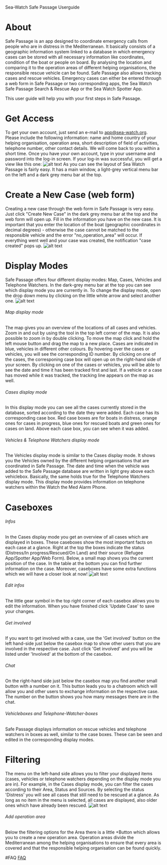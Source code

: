 Sea-Watch Safe Passage Userguide

# About
Safe Passage is an app designed to coordinate emergency calls from people who are in distress in the Mediterranean. It basically consists of a geographic information system linked to a database in which emergency cases can be stored with all necessary information like coordinates, condition of the boat or people on board. By analysing the location and comparing it to the operation areas of different helping organisations, the responsible rescue vehicle can be found. Safe Passage also allows tracking cases and rescue vehicles. 
Emergency cases can either be entered through a web form in Safe Passage or two corresponding apps, the Sea Watch Safe Passage Search & Rescue App or the Sea Watch Spotter App.

This user guide will help you with your first steps in Safe Passage.


# Get Access
To get your own account, just send an e-mail to app@sea-watch.org. Please include the following information: name and home country of your helping organisation, operation area, short description of field of activities, telephone number, other contact details. We will come back to you within a short time.
Once you have your own account, type in your username and password into the log-in screen. If your log-in was successful, you will get a view like this one:
![alt text](https://github.com/sea-watch/sea-watch-app/blob/master/docu/userguide/images/overview.png "Overview")
As you can see the layout of Sea Watch Passage is fairly easy. It has a main window, a light-grey vertical menu bar on the left and a dark grey menu bar at the top.


# Create a New Case (web form)
Creating a new case through the web form in Safe Passage is very easy. Just click "Create New Case" in the dark grey menu bar at the top and the web form will open up. Fill in the information you have on the new case. It is important that you enter the location of the boat (geographic coordinates in decimal degrees) - otherwise the case cannot be matched to the responsible vehicle and the error "no_operation_area" will occur. If everything went well and your case was created, the notification "case created" pops up.
![alt text](https://github.com/sea-watch/sea-watch-app/blob/master/docu/userguide/images/create_case.png "Create a New Case")


# Display Modes
Safe Passage offers four different display modes: Map, Cases, Vehicles and Telephone Watchers. In the dark-grey menu bar at the top you can see which display mode you are currently in. To change the display mode, open the drop down menu by clicking on the little white arrow and select another one.
![alt text](https://github.com/sea-watch/sea-watch-app/blob/master/docu/userguide/images/grey_menu.png "Grey Menu Top - Display Modes")

###### Map display mode
The map gives you an overview of the locations of all cases and vehicles. Zoom in and out by using the tool in the top left corner of the map. It is also possible to zoom in by double clicking. To move the map click and hold the left mouse button and drag the map to a new place. Cases are indicated in blue, vehicles in different other colours. By hovering over the cases or vehicles, you will see the corresponding ID number. By clicking on one of the cases, the corresponing case box will open up on the right-hand side of your screen. By clicking on one of the cases or vehicles, you will be able to see the date and time it has been tracked first and last. If a vehicle or a case has moved while it was tracked, the tracking line appears on the map as well. 

###### Cases display mode
In this display mode you can see all the cases currently stored in the database, sorted according to the date they were added. Each case has its corresponding case box. Red case boxes are for boats in distress, orange ones for cases in progress, blue ones for rescued boats and green ones for cases on land. Above each case box, you can see when it was added.

###### Vehicles & Telephone Watchers display mode
The Vehicles display mode is similar to the Cases display mode. It shows you the Vehicles owned by the different helping organisations that are coordinated in Safe Passage. The date and time when the vehicle was added to the Safe Passage database are written in light grey above each vehiclebox. Basically, the same holds true for the Telephone Watchers display mode. This display mode provides information on telephone watchers within the Watch the Med Alarm Phone.


# Caseboxes
###### Infos
In the Cases display mode you get an overview of all cases which are displayed in boxes. These caseboxes show the most important facts on each case at a glance. Right at the top the boxes indicate the status (Distress/In progress/Rescued/On Land) and their source (Refugee App/Spotter App/Web Form). Below, a small map shows you the current position of the case. In the table at the bottom you can find further information on the case. Moreover, caseboxes have some extra functions which we will have a closer look at now!
![alt text](https://github.com/sea-watch/sea-watch-app/blob/master/docu/userguide/images/casebox.png "Casebox")

###### Edit infos
The little gear symbol in the top right corner of each casebox allows you to edit the information. When you have finished click 'Update Case' to save your changes.

###### Get involved
If you want to get involved with a case, use the 'Get involved' button on the left hand-side just below the casebox map to show other users that you are involved in the respective case. Just click 'Get involved' and you will be listed under 'Involved' at the bottom of the casebox.

###### Chat
On the right-hand side just below the casebox map you find another small button with a number on it. This button leads you to a chatroom which will allow you and other users to exchange information on the respective case. The number on the button shows you how many messages there are in the chat.

###### Vehicleboxes and Telephone-Watcher-boxes
Safe Passage displays information on rescue vehicles and telephone watchers in boxes as well, similar to the case boxes. These can be seen and edited in the corresponding display modes. 

# Filtering
The menu on the left-hand side allows you to filter your displayed items (cases, vehicles or telephone watchers depending on the display mode you are in). For example, in the Cases display mode, you can filter the cases according to their Area, Status and Sources. By selecting the status 'Distress' you will see all cases that still need to be rescued at a glance. As long as no item in the menu is selected, all cases are displayed, also older ones which have already been rescued. 
![alt text](https://github.com/sea-watch/sea-watch-app/blob/master/docu/userguide/images/filter.png "Filter")

###### Add operation area 
Below the filtering options for the Area there is a little +Button which allows you to create a new operation area. Operation areas divide the Mediterranean among the helping organisations to ensure that every area is covered and that the responsible helping organisation can be found quickly.

#FAQ
[FAQ](https://github.com/sea-watch/sea-watch-app/blob/master/docu/userguide/faq.md)
